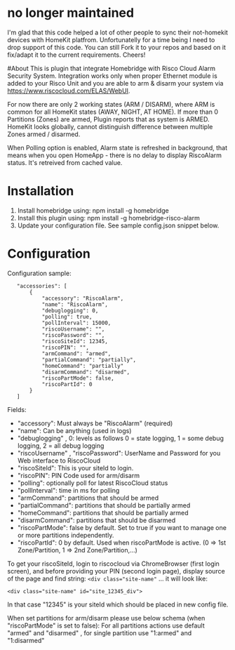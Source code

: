 # no longer maintained #
I'm glad that this code helped a lot of other people to sync their not-homekit devices with HomeKit platfrom. Unfortunatelly for a time being I need to drop support of this code. You can still Fork it to your repos and based on it fix/adapt it to the current requirements.
Cheers!



#About
This is plugin that integrate Homebridge with Risco Cloud Alarm Security System.
Integration works only when proper Ethernet module is added to your Risco Unit and you are able to arm & disarm your system via https://www.riscocloud.com/ELAS/WebUI.

For now there are only 2 working states (ARM / DISARM), where ARM is common for all HomeKit states (AWAY, NIGHT, AT HOME).
If more than 0 Partitions (Zones) are armed, Plugin reports that as system is ARMED.
HomeKit looks globally, cannot distinguish difference between multiple Zones armed / disarmed.

When Polling option is enabled, Alarm state is refreshed in background, that means when you open HomeApp - there is no delay to display RiscoAlarm status. It's retreived from cached value.

# Installation

1. Install homebridge using: npm install -g homebridge
2. Install this plugin using: npm install -g homebridge-risco-alarm
3. Update your configuration file. See sample config.json snippet below. 

# Configuration

Configuration sample:

 ```
    "accessories": [
        {
            "accessory": "RiscoAlarm",
            "name": "RiscoAlarm",
            "debuglogging": 0,
            "polling": true,
            "pollInterval": 15000,
            "riscoUsername": "",
            "riscoPassword": "",
            "riscoSiteId": 12345,
            "riscoPIN": "",
            "armCommand": "armed",
            "partialCommand": "partially",
            "homeCommand": "partially"
            "disarmCommand": "disarmed",
            "riscoPartMode": false,
            "riscoPartId": 0            
        }
    ]
```

Fields: 

* "accessory": Must always be "RiscoAlarm" (required)
* "name": Can be anything (used in logs)
* "debuglogging" , 0: levels as follows 0 = state logging, 1 = some debug logging, 2 = all debug logging
* "riscoUsername" , "riscoPassword": UserName and Password for you Web interface to RiscoCloud
* "riscoSiteId": This is your siteId to login.
* "riscoPIN": PIN Code used for arm/disarm
* "polling": optionally poll for latest RiscoCloud status
* "pollInterval": time in ms for polling
* "armCommand": partitions that should be armed
* "partialCommand": partitions that should be partially armed
* "homeCommand": partitions that should be partially armed
* "disarmCommand": partitions that should be disarmed
* "riscoPartMode": false by default. Set to true if you want to manage one or more partitions independently.
* "riscoPartId": 0 by default. Used when riscoPartMode is active. (0 => 1st Zone/Partition, 1 => 2nd Zone/Partition,...)

To get your riscoSiteId, login to riscocloud via ChromeBrowser (first login screen), and before providing your PIN (second login page), display source of the page and find string: `<div class="site-name"` ... it will look like:

`<div class="site-name" id="site_12345_div">`

In that case "12345" is your siteId which should be placed in new config file.



When set partitions for arm/disarm please use below schema (when "riscoPartMode" is set to false):
For all partitions actions use default "armed" and "disarmed" , for single partition use
"1:armed" and "1:disarmed"



